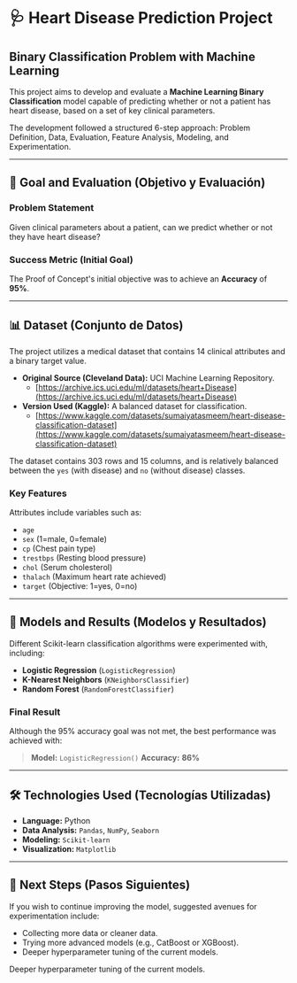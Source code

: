 # 🩺 Heart Disease Prediction Project

## Binary Classification Problem with Machine Learning

This project aims to develop and evaluate a **Machine Learning Binary Classification** model capable of predicting whether or not a patient has heart disease, based on a set of key clinical parameters.

The development followed a structured 6-step approach: Problem Definition, Data, Evaluation, Feature Analysis, Modeling, and Experimentation.

---

## 🎯 Goal and Evaluation (Objetivo y Evaluación)

### Problem Statement
Given clinical parameters about a patient, can we predict whether or not they have heart disease?

### Success Metric (Initial Goal)
The Proof of Concept's initial objective was to achieve an **Accuracy** of **95%**.

---

## 📊 Dataset (Conjunto de Datos)

The project utilizes a medical dataset that contains 14 clinical attributes and a binary target value.

* **Original Source (Cleveland Data):** UCI Machine Learning Repository.
    * [https://archive.ics.uci.edu/ml/datasets/heart+Disease](https://archive.ics.uci.edu/ml/datasets/heart+Disease)
* **Version Used (Kaggle):** A balanced dataset for classification.
    * [https://www.kaggle.com/datasets/sumaiyatasmeem/heart-disease-classification-dataset](https://www.kaggle.com/datasets/sumaiyatasmeem/heart-disease-classification-dataset)

The dataset contains 303 rows and 15 columns, and is relatively balanced between the `yes` (with disease) and `no` (without disease) classes.

### Key Features
Attributes include variables such as:
* `age`
* `sex` (1=male, 0=female)
* `cp` (Chest pain type)
* `trestbps` (Resting blood pressure)
* `chol` (Serum cholesterol)
* `thalach` (Maximum heart rate achieved)
* `target` (Objective: 1=yes, 0=no)

---

## 🧠 Models and Results (Modelos y Resultados)

Different Scikit-learn classification algorithms were experimented with, including:

* **Logistic Regression** (`LogisticRegression`)
* **K-Nearest Neighbors** (`KNeighborsClassifier`)
* **Random Forest** (`RandomForestClassifier`)

### Final Result
Although the 95% accuracy goal was not met, the best performance was achieved with:

> **Model:** `LogisticRegression()`
> **Accuracy:** **86%**

---

## 🛠️ Technologies Used (Tecnologías Utilizadas)

* **Language:** Python
* **Data Analysis:** `Pandas`, `NumPy`, `Seaborn`
* **Modeling:** `Scikit-learn`
* **Visualization:** `Matplotlib`

---

## 📝 Next Steps (Pasos Siguientes)

If you wish to continue improving the model, suggested avenues for experimentation include:
* Collecting more data or cleaner data.
* Trying more advanced models (e.g., CatBoost or XGBoost).
* Deeper hyperparameter tuning of the current models.

Deeper hyperparameter tuning of the current models.
